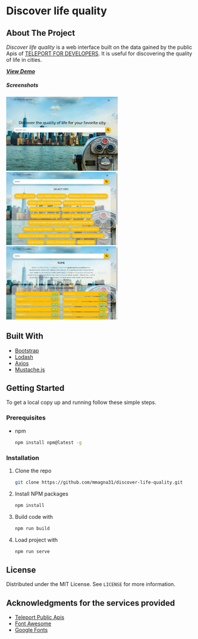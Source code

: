 # Discover life quality

## About The Project

_Discover life quality_ is a web interface built on the data gained by the public Apis of <a href="https://developers.teleport.org/api/">TELEPORT FOR DEVELOPERS</a>.
It is useful for discovering the quality of life in cities.

<a href="https://discoverlifequality.netlify.app/">**_View Demo_**</a>

##### Screenshots

<img src="/src/assets/images/screenshots/home.jpg" width="300px">
<img src="/src/assets/images/screenshots/citiesList.jpg" width="300px">
<img src="/src/assets/images/screenshots/scoresList.jpg" width="300px">

## Built With

- [Bootstrap](https://getbootstrap.com/)
- [Lodash](https://lodash.com/)
- [Axios](https://axios-http.com/)
- [Mustache.js](https://github.com/janl/mustache.js)

## Getting Started

To get a local copy up and running follow these simple steps.

### Prerequisites

- npm
  ```sh
  npm install npm@latest -g
  ```

### Installation

1. Clone the repo
   ```sh
   git clone https://github.com/mmagna31/discover-life-quality.git
   ```
2. Install NPM packages
   ```sh
   npm install
   ```
3. Build code with
   ```sh
   npm run build
   ```
4. Load project with
   ```sh
   npm run serve
   ```

## License

Distributed under the MIT License. See `LICENSE` for more information.

## Acknowledgments for the services provided

- [Teleport Public Apis](https://developers.teleport.org/api/getting_started/)
- [Font Awesome](https://fontawesome.com)
- [Google Fonts](https://fonts.google.com)
